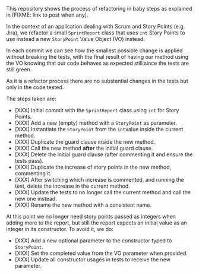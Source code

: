This repository shows the process of refactoring in baby steps as explained in [FIXME: link to post when any].

In the context of an application dealing with Scrum and Story Points (e.g. Jira), we refactor a small `SprintReport`
class that uses `int` Story Points to use instead a new `StoryPoint` Value Object (VO) instead.

In each commit we can see how the smallest possible change is applied without breaking the tests, with the final result
of having our method using the VO knowing that our code behaves as expected still since the tests are still green.

As it is a refactor process there are no substantial changes in the tests but only in the code tested.

The steps taken are:

* [XXX] Initial commit with the `SprintReport` class using `int` for Story Points.
* [XXX] Add a new (empty) method with a `StoryPoint` as parameter.
* [XXX] Instantiate the `StoryPoint` from the `int`value inside the current method.
* [XXX] Duplicate the guard clause inside the new method.
* [XXX] Call the new method **after** the initial guard clause.
* [XXX] Delete the initial guard clause (after commenting it and ensure the tests pass).
* [XXX] Duplicate the increase of story points in the new method, commenting it.
* [XXX] After switching which increase is commented, and running the test, delete the increase in the current method.
* [XXX] Update the tests to no longer call the current method and call the new one instead.
* [XXX] Rename the new method with a consistent name.

At this point we no longer need story points passed as integers when adding more to the report, but still the report expects an initial value as an integer in its constructor. To avoid it, we do:

* [XXX] Add a new optional parameter to the constructor typed to `StoryPoint`.
* [XXX] Set the completed value from the VO parameter when provided.
* [XXX] Update all constructor usages in tests to receive the new parameter.

